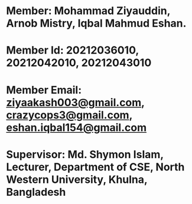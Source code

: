 # Member: Mohammad Ziyauddin, Arnob Mistry, Iqbal Mahmud Eshan.

# Member Id: 20212036010, 20212042010, 20212043010

# Member Email: ziyaakash003@gmail.com, crazycops3@gmail.com, eshan.iqbal154@gmail.com                                              

# Supervisor: Md. Shymon Islam, Lecturer, Department of CSE, North Western University, Khulna, Bangladesh
